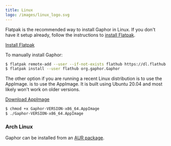 ```yaml
---
title: Linux
logo: /images/linux_logo.svg
---
```


Flatpak is the recommended way to install Gaphor in Linux. If you don't have it
setup already, follow the instructions to [install Flatpak](https://flatpak.org/setup).

<a class="btn btn-primary btn-lg" href="https://www.flathub.org/apps/details/org.gaphor.Gaphor"><i class="fa fa-download"></i> Install Flatpak</a>

To manually install Gaphor:

```bash
$ flatpak remote-add --user --if-not-exists flathub https://dl.flathub.org/repo/flathub.flatpakrepo
$ flatpak install --user flathub org.gaphor.Gaphor
```

The other option if you are running a recent Linux distribution is to use the
AppImage. is to use the AppImage. It is built using Ubuntu 20.04 and most likely
won't work on older versions.

<a class="btn btn-primary btn-lg" href="https://github.com/gaphor/gaphor/releases/download/{{ site.gaphor_version }}/Gaphor-{{ site.gaphor_version }}-x86_64.AppImage"><i class="fa fa-download"></i> Download AppImage</a>

```bash
$ chmod +x Gaphor-VERSION-x86_64.AppImage
$ ./Gaphor-VERSION-x86_64.AppImage
```

### Arch Linux

Gaphor can be installed from an [AUR package](https://aur.archlinux.org/packages/python-gaphor/).
